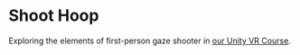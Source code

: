 # Shoot Hoop
Exploring the elements of first-person gaze shooter in  [our Unity VR Course](https://www.udemy.com/vrcourse/?couponCode=GitHubDiscount).
